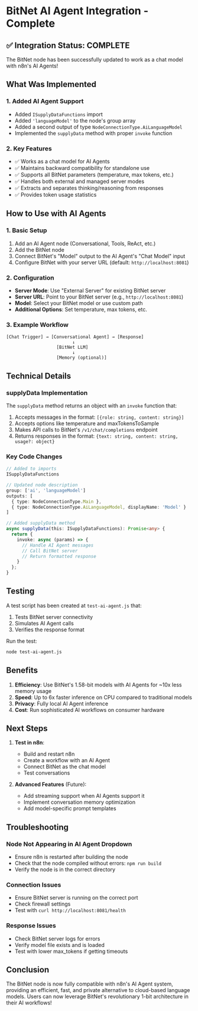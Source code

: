 # BitNet AI Agent Integration - Complete

## ✅ Integration Status: COMPLETE

The BitNet node has been successfully updated to work as a chat model with n8n's AI Agents!

## What Was Implemented

### 1. Added AI Agent Support
- Added `ISupplyDataFunctions` import
- Added `'languageModel'` to the node's group array
- Added a second output of type `NodeConnectionType.AiLanguageModel`
- Implemented the `supplyData` method with proper `invoke` function

### 2. Key Features
- ✅ Works as a chat model for AI Agents
- ✅ Maintains backward compatibility for standalone use
- ✅ Supports all BitNet parameters (temperature, max tokens, etc.)
- ✅ Handles both external and managed server modes
- ✅ Extracts and separates thinking/reasoning from responses
- ✅ Provides token usage statistics

## How to Use with AI Agents

### 1. Basic Setup
1. Add an AI Agent node (Conversational, Tools, ReAct, etc.)
2. Add the BitNet node
3. Connect BitNet's "Model" output to the AI Agent's "Chat Model" input
4. Configure BitNet with your server URL (default: `http://localhost:8081`)

### 2. Configuration
- **Server Mode**: Use "External Server" for existing BitNet server
- **Server URL**: Point to your BitNet server (e.g., `http://localhost:8081`)
- **Model**: Select your BitNet model or use custom path
- **Additional Options**: Set temperature, max tokens, etc.

### 3. Example Workflow
```
[Chat Trigger] → [Conversational Agent] → [Response]
                         ↓
                   [BitNet LLM]
                         ↓
                   [Memory (optional)]
```

## Technical Details

### supplyData Implementation
The `supplyData` method returns an object with an `invoke` function that:
1. Accepts messages in the format: `[{role: string, content: string}]`
2. Accepts options like temperature and maxTokensToSample
3. Makes API calls to BitNet's `/v1/chat/completions` endpoint
4. Returns responses in the format: `{text: string, content: string, usage?: object}`

### Key Code Changes
```typescript
// Added to imports
ISupplyDataFunctions

// Updated node description
group: ['ai', 'languageModel']
outputs: [
  { type: NodeConnectionType.Main },
  { type: NodeConnectionType.AiLanguageModel, displayName: 'Model' }
]

// Added supplyData method
async supplyData(this: ISupplyDataFunctions): Promise<any> {
  return {
    invoke: async (params) => {
      // Handle AI Agent messages
      // Call BitNet server
      // Return formatted response
    }
  };
}
```

## Testing

A test script has been created at `test-ai-agent.js` that:
1. Tests BitNet server connectivity
2. Simulates AI Agent calls
3. Verifies the response format

Run the test:
```bash
node test-ai-agent.js
```

## Benefits

1. **Efficiency**: Use BitNet's 1.58-bit models with AI Agents for ~10x less memory usage
2. **Speed**: Up to 6x faster inference on CPU compared to traditional models
3. **Privacy**: Fully local AI Agent inference
4. **Cost**: Run sophisticated AI workflows on consumer hardware

## Next Steps

1. **Test in n8n**: 
   - Build and restart n8n
   - Create a workflow with an AI Agent
   - Connect BitNet as the chat model
   - Test conversations

2. **Advanced Features** (Future):
   - Add streaming support when AI Agents support it
   - Implement conversation memory optimization
   - Add model-specific prompt templates

## Troubleshooting

### Node Not Appearing in AI Agent Dropdown
- Ensure n8n is restarted after building the node
- Check that the node compiled without errors: `npm run build`
- Verify the node is in the correct directory

### Connection Issues
- Ensure BitNet server is running on the correct port
- Check firewall settings
- Test with `curl http://localhost:8081/health`

### Response Issues
- Check BitNet server logs for errors
- Verify model file exists and is loaded
- Test with lower max_tokens if getting timeouts

## Conclusion

The BitNet node is now fully compatible with n8n's AI Agent system, providing an efficient, fast, and private alternative to cloud-based language models. Users can now leverage BitNet's revolutionary 1-bit architecture in their AI workflows!